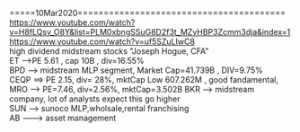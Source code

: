 






=====10Mar2020========================================    
https://www.youtube.com/watch?v=H8fLQsv_O8Y&list=PLM0xbngSSuG8D2f3t_MZvHBP3Zcmm3dja&index=1     
https://www.youtube.com/watch?v=uf5SZuLIwC8     
high dividend midstream stocks  "Joseph Hogue, CFA"  
ET -->PE 5.61 , cap 10B , div=16.55%      
BPD --> midstream MLP segment, Market Cap=41.739B , DIV=9.75%    
CEQP ==> PE 2.15, div= 28%, mktCap Low 607.262M , good fandamental,     
MRO --> PE=7.46, div=2.56%, mktCap=3.502B 
BKR --> midstream company, lot of analysts expect  this go higher      
SUN -->  sunoco  MLP,wholsale,rental franchising    
AB --->   asset management   
